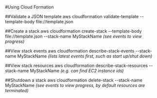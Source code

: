#Using Cloud Formation

##Validate a JSON template
    aws cloudformation validate-template --template-body file://template.json
    
##Create a stack
    aws cloudformation create-stack --template-body file://template.json --stack-name MyStackName
_(see events to view progress)_
    
##View stack events
    aws cloudformation describe-stack-events --stack-name MyStackName
_(lists latest events first, such as start up/shut down)_

##View stack resources
    aws cloudformation describe-stack-resources --stack-name MyStackName
_(e.g. can find EC2 instance ids)_

##Shutdown a stack
    aws cloudformation delete-stack --stack-name MyStackName
_(see events to view progress, by default resources are terminated)_ 